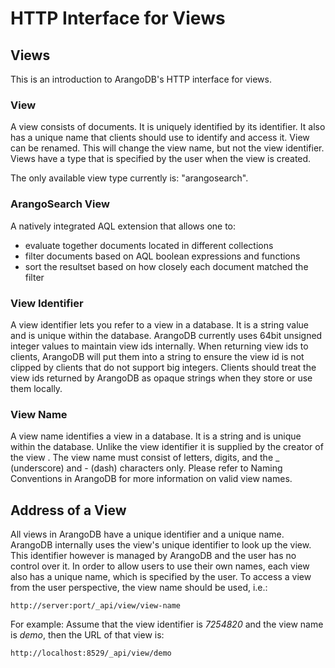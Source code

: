 HTTP Interface for Views
========================

Views
-----

This is an introduction to ArangoDB's HTTP interface for views.

### View

A view consists of documents. It is uniquely identified by its
identifier.
It also has a unique name that clients should
use to identify and access it. View can be renamed. This will
change the view name, but not the view identifier.
Views have a type that is specified by the user when the view
is created. 

The only available view type currently is: "arangosearch".

### ArangoSearch View

A natively integrated AQL extension that allows one to:
 * evaluate together documents located in different collections
 * filter documents based on AQL boolean expressions and functions
 * sort the resultset based on how closely each document matched the filter

### View Identifier

A view identifier lets you refer to a view in a database.
It is a string value and is unique within the database.
ArangoDB currently uses 64bit unsigned integer values to maintain
view ids internally. When returning view ids to clients,
ArangoDB will put them into a string to ensure the view id is not
clipped by clients that do not support big integers. Clients should treat
the view ids returned by ArangoDB as opaque strings when they store
or use them locally.

### View Name

A view name identifies a view in a database. It is a string
and is unique within the database. Unlike the view identifier it is
supplied by the creator of the view . The view name must consist
of letters, digits, and the _ (underscore) and - (dash) characters only.
Please refer to Naming Conventions in ArangoDB for more information on valid
view names.

Address of a View
-----------------

All views in ArangoDB have a unique identifier and a unique
name. ArangoDB internally uses the view's unique identifier to
look up the view. This identifier however is managed by ArangoDB
and the user has no control over it. In order to allow users to use 
their own names, each view also has a unique name, which is specified
by the user. To access a view from the user perspective, the
view name should be used, i.e.:

    http://server:port/_api/view/view-name

For example: Assume that the view identifier is *7254820* and
the view name is *demo*, then the URL of that view is:

    http://localhost:8529/_api/view/demo


